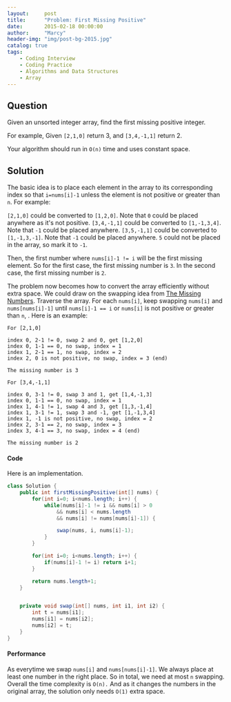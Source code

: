 ```yaml
---
layout:     post
title:      "Problem: First Missing Positive"
date:       2015-02-18 00:00:00
author:     "Marcy"
header-img: "img/post-bg-2015.jpg"
catalog: true
tags:
    - Coding Interview
    - Coding Practice
    - Algorithms and Data Structures
    - Array
---
```


## Question

Given an unsorted integer array, find the first missing positive integer.

For example,
Given `[2,1,0]` return 3,
and `[3,4,-1,1]` return 2.

Your algorithm should run in `O(n)` time and uses constant space.

## Solution

The basic idea is to place each element in the array to its corresponding index so that `i=nums[i]-1` unless the element is not positive or greater than `n`. For example:

`[2,1,0]` could be converted to `[1,2,0]`. Note that `0` could be placed anywhere as it's not positive.
`[3,4,-1,1]` could be converted to `[1,-1,3,4]`. Note that `-1` could be placed anywhere.
`[3,5,-1,1]` could be converted to `[1,-1,3,-1]`. Note that `-1` could be placed anywhere. `5` could not be placed in the array, so mark it to `-1`.

Then, the first number where `nums[i]-1 != i` will be the first missing element. So for the first case, the first missing number is `3`. In the second case, the first missing number is `2`.

The problem now becomes how to convert the array efficiently without extra space. We could draw on the swapping idea from [The Missing Numbers](/2015/02/17/missing-numbers). Traverse the array. For each `nums[i]`, keep swapping `nums[i]` and `nums[nums[i]-1]` until `nums[i]-1 == i` or `nums[i]` is not positive or greater than `n`, . Here is an example:

```
For [2,1,0]

index 0, 2-1 != 0, swap 2 and 0, get [1,2,0]
index 0, 1-1 == 0, no swap, index = 1
index 1, 2-1 == 1, no swap, index = 2
index 2, 0 is not positive, no swap, index = 3 (end)

The missing number is 3
```

```
For [3,4,-1,1]

index 0, 3-1 != 0, swap 3 and 1, get [1,4,-1,3]
index 0, 1-1 == 0, no swap, index = 1
index 1, 4-1 != 1, swap 4 and 3, get [1,3,-1,4]
index 1, 3-1 != 1, swap 3 and -1, get [1,-1,3,4]
index 1, -1 is not positive, no swap, index = 2
index 2, 3-1 == 2, no swap, index = 3
index 3, 4-1 == 3, no swap, index = 4 (end)

The missing number is 2
```

#### Code

Here is an implementation.

```java
class Solution {
    public int firstMissingPositive(int[] nums) {
        for(int i=0; i<nums.length; i++) {
            while(nums[i]-1 != i && nums[i] > 0
                && nums[i] < nums.length
                && nums[i] != nums[nums[i]-1]) {

                swap(nums, i, nums[i]-1);
            }
        }

        for(int i=0; i<nums.length; i++) {
            if(nums[i]-1 != i) return i+1;
        }

        return nums.length+1;
    }


    private void swap(int[] nums, int i1, int i2) {
        int t = nums[i1];
        nums[i1] = nums[i2];
        nums[i2] = t;
    }
}
```

#### Performance

As everytime we swap `nums[i]` and `nums[nums[i]-1]`. We always place at least one number in the right place. So in total, we need at most `n` swapping. Overall the time complexity is `O(n).` And as it changes the numbers in the original array, the solution only needs `O(1)` extra space.